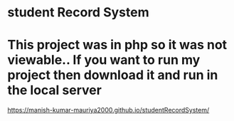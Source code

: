 # student Record System
# This project was in php so it was not viewable.. If you want to run my project then download it and run in the local server
https://manish-kumar-mauriya2000.github.io/studentRecordSystem/
